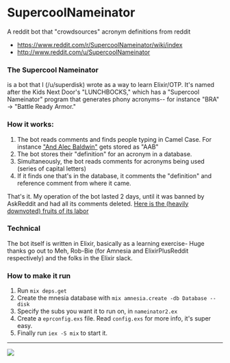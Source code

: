 # SupercoolNameinator
A reddit bot that "crowdsources" acronym definitions from reddit

* https://www.reddit.com/r/SupercoolNameinator/wiki/index
* http://www.reddit.com/u/SupercoolNameinator

### The Supercool Nameinator
is a bot that I (/u/superdisk) wrote as a way to learn Elixir/OTP. It's named after the Kids Next Door's "LUNCHBOCKS," which has a "Supercool Nameinator" program that generates phony acronyms-- for instance "BRA" -> "Battle Ready Armor."

### How it works:

1. The bot reads comments and finds people typing in Camel Case. For instance ["And Alec Baldwin"](http://reddit.com/comments/5gicrp/_/dat03ak) gets stored as "AAB"
2. The bot stores their "definition" for an acronym in a database.
3. Simultaneously, the bot reads comments for acronyms being used (series of capital letters)
4. If it finds one that's in the database, it comments the "definition" and reference comment from where it came.

That's it. My operation of the bot lasted 2 days, until it was banned by AskReddit and had all its comments deleted. [Here is the (heavily downvoted) fruits of its labor](http://www.reddit.com/u/SupercoolNameinator)

### Technical

The bot itself is written in Elixir, basically as a learning exercise- Huge thanks go out to Meh, Rob-Bie (for Amnesia and ElixirPlusReddit respectively) and the folks in the Elixir slack.

### How to make it run

1. Run `mix deps.get`
2. Create the mnesia database with `mix amnesia.create -db Database --disk`
3. Specify the subs you want it to run on, in `nameinator2.ex`
4. Create a `eprconfig.exs` file. Read `config.exs` for more info, it's super easy.
5. Finally run `iex -S mix` to start it.

------

![](https://b.thumbs.redditmedia.com/E0NYpRoJAd4sCNV7bGFKke9x-RrXjn5_93oj2lMoAbk.jpg)
